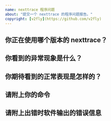 ```yaml
---
name: nexttrace 程序问题
about: "提交一个 nexttrace 的程序问题报告。"
copyright: [v2fly](https://github.com/v2fly)
---
```


<!--
除非特殊情况，请完整填写所有问题。不按模板发的 issue 将直接被关闭。
如果你遇到的问题不是 nexttrace 的 bug，比如你不清楚如何配置，请在 https://github.com/xgadget-lab/nexttrace/discussions 进行讨论。
-->

## 你正在使用哪个版本的 nexttrace？

<!-- 比如linux_amd64 macOS_arm64 -->


## 你看到的异常现象是什么？

<!-- 请描述具体现象 -->


## 你期待看到的正常表现是怎样的？



## 请附上你的命令

<!-- 提交 issue 前，请隐去您的隐私信息 -->


## 请附上出错时软件输出的错误信息
